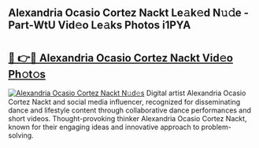 ## Alexandria Ocasio Cortez Nackt Le𝚊k𝚎d N𝚞𝚍e - Part-WtU Vid𝚎o Le𝚊ks Photos i1PYA

# <h2><a href="http://fb1iuf.evod.top/?m=Alexandria+Ocasio+Cortez+Nackt">🔗 👉🔴 Alexandria Ocasio Cortez Nackt Vid𝚎o Ph𝚘t𝚘s</a></h2>

[![Alexandria Ocasio Cortez Nackt N𝚞d𝚎s](https://i.imgur.com/8V9OHl7.gif)](http://fb1iuf.evod.top/?m=Alexandria+Ocasio+Cortez+Nackt)
Digital artist Alexandria Ocasio Cortez Nackt and social media influencer, recognized for disseminating dance and lifestyle content through collaborative dance performances and short videos. Thought-provoking thinker Alexandria Ocasio Cortez Nackt, known for their engaging ideas and innovative approach to problem-solving. 
